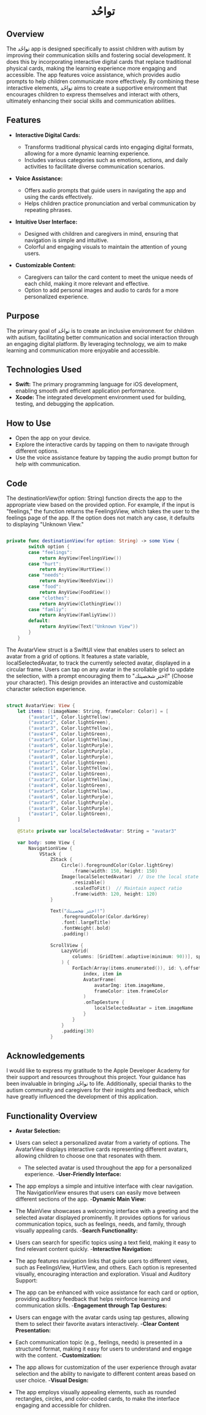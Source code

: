 
<h1 align="center">تواحُد</h1>


## Overview

The تواحُد app is designed specifically to assist children with autism by improving their communication skills and fostering social development. It does this by incorporating interactive digital cards that replace traditional physical cards, making the learning experience more engaging and accessible. The app features voice assistance, which provides audio prompts to help children communicate more effectively. By combining these interactive elements, تواحُد aims to create a supportive environment that encourages children to express themselves and interact with others, ultimately enhancing their social skills and communication abilities.

## Features

- **Interactive Digital Cards:** 
  - Transforms traditional physical cards into engaging digital formats, allowing for a more dynamic learning experience.
  - Includes various categories such as emotions, actions, and daily activities to facilitate diverse communication scenarios.

- **Voice Assistance:** 
  - Offers audio prompts that guide users in navigating the app and using the cards effectively.
  - Helps children practice pronunciation and verbal communication by repeating phrases.

- **Intuitive User Interface:** 
  - Designed with children and caregivers in mind, ensuring that navigation is simple and intuitive.
  - Colorful and engaging visuals to maintain the attention of young users.

- **Customizable Content:** 
  - Caregivers can tailor the card content to meet the unique needs of each child, making it more relevant and effective.
  - Option to add personal images and audio to cards for a more personalized experience.

## Purpose

The primary goal of تواحُد is to create an inclusive environment for children with autism, facilitating better communication and social interaction through an engaging digital platform. By leveraging technology, we aim to make learning and communication more enjoyable and accessible.

## Technologies Used

- **Swift:** The primary programming language for iOS development, enabling smooth and efficient application performance.
- **Xcode:** The integrated development environment used for building, testing, and debugging the application.


## How to Use

- Open the app on your device.
- Explore the interactive cards by tapping on them to navigate through different options.
- Use the voice assistance feature by tapping the audio prompt button for help with communication.


## Code




The destinationView(for option: String) function directs the app to the appropriate view based on the provided option. For example, if the input is "feelings," the function returns the FeelingsView, which takes the user to the feelings page of the app. If the option does not match any case, it defaults to displaying "Unknown View."

```swift

private func destinationView(for option: String) -> some View {
        switch option {
        case "feelings":
            return AnyView(FeelingsView())
        case "hurt":
            return AnyView(HurtView())
        case "needs":
            return AnyView(NeedsView())
        case "food":
            return AnyView(FoodView())
        case "clothes":
            return AnyView(ClothingView())
        case "famliy":
            return AnyView(FamliyView())
        default:
            return AnyView(Text("Unknown View"))
        }
    }
```

The AvatarView struct is a SwiftUI view that enables users to select an avatar from a grid of options. It features a state variable, localSelectedAvatar, to track the currently selected avatar, displayed in a circular frame. Users can tap on any avatar in the scrollable grid to update the selection, with a prompt encouraging them to "اختر شخصيتك!" (Choose your character). This design provides an interactive and customizable character selection experience.



```swift

struct AvatarView: View {
    let items: [(imageName: String, frameColor: Color)] = [
        ("avatar1", Color.lightYellow),
        ("avatar2", Color.lightGreen),
        ("avatar3", Color.lightYellow),
        ("avatar4", Color.lightGreen),
        ("avatar5", Color.lightYellow),
        ("avatar6", Color.lightPurple),
        ("avatar7", Color.lightPurple),
        ("avatar8", Color.lightPurple),
        ("avatar1", Color.lightGreen),
        ("avatar1", Color.lightYellow),
        ("avatar2", Color.lightGreen),
        ("avatar3", Color.lightYellow),
        ("avatar4", Color.lightGreen),
        ("avatar5", Color.lightYellow),
        ("avatar6", Color.lightPurple),
        ("avatar7", Color.lightPurple),
        ("avatar8", Color.lightPurple),
        ("avatar1", Color.lightGreen),
    ]
    
    @State private var localSelectedAvatar: String = "avatar3"
    
    var body: some View {
        NavigationView {
            VStack {
                ZStack {
                    Circle().foregroundColor(Color.lightGrey)
                        .frame(width: 150, height: 150)
                    Image(localSelectedAvatar)  // Use the local state variable for the displayed image
                        .resizable()
                        .scaledToFit()  // Maintain aspect ratio
                        .frame(width: 120, height: 120)
                }
                
                Text("اختر شخصيتك!")
                    .foregroundColor(Color.darkGrey)
                    .font(.largeTitle)
                    .fontWeight(.bold)
                    .padding()
                
                ScrollView {
                    LazyVGrid(
                        columns: [GridItem(.adaptive(minimum: 90))], spacing: 10
                    ) {
                        ForEach(Array(items.enumerated()), id: \.offset) {
                            index, item in
                            AvatarFrame(
                                avatarImg: item.imageName,
                                frameColor: item.frameColor
                            )
                            .onTapGesture {
                                localSelectedAvatar = item.imageName
                            }
                        }
                    }
                    .padding(30)
                }
```



## Acknowledgements

I would like to express my gratitude to the Apple Developer Academy for their support and resources throughout this project. Your guidance has been invaluable in bringing تواحُد to life. Additionally, special thanks to the autism community and caregivers for their insights and feedback, which have greatly influenced the development of this application.


## Functionality Overview 

 - **Avatar Selection:** 
- Users can select a personalized avatar from a variety of options. The AvatarView displays interactive cards representing different avatars, allowing children to choose one that resonates with them.
  - The selected avatar is used throughout the app for a personalized experience.
-**User-Friendly Interface:**
- The app employs a simple and intuitive interface with clear navigation. The NavigationView ensures that users can easily move between different sections of the app.
-**Dynamic Main View:**
- The MainView showcases a welcoming interface with a greeting and the selected avatar displayed prominently. It provides options for various communication topics, such as feelings, needs, and family, through visually appealing cards.
-**Search Functionality:**
- Users can search for specific topics using a text field, making it easy to find relevant content quickly.
-**Interactive Navigation:**
- The app features navigation links that guide users to different views, such as FeelingsView, HurtView, and others. Each option is represented visually, encouraging interaction and exploration.
Visual and Auditory Support:
- The app can be enhanced with voice assistance for each card or option, providing auditory feedback that helps reinforce learning and communication skills.
-**Engagement through Tap Gestures:**

- Users can engage with the avatar cards using tap gestures, allowing them to select their favorite avatars interactively.
-**Clear Content Presentation:**
- Each communication topic (e.g., feelings, needs) is presented in a structured format, making it easy for users to understand and engage with the content.
-**Customization:**
- The app allows for customization of the user experience through avatar selection and the ability to navigate to different content areas based on user choice.
-**Visual Design:**
- The app employs visually appealing elements, such as rounded rectangles, circles, and color-coded cards, to make the interface engaging and accessible for children.


